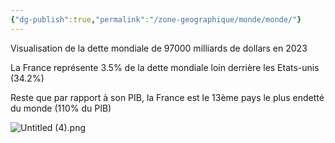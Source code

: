 ```yaml
---
{"dg-publish":true,"permalink":"/zone-geographique/monde/monde/"}
---
```


Visualisation de la dette mondiale de 97000 milliards de dollars en 2023

La France représente 3.5% de la dette mondiale loin derrière les Etats-unis (34.2%)

Reste que par rapport à son PIB, la France est le 13ème pays le plus endetté du monde (110% du PIB)


![Untitled (4).png](/img/user/Data/Sources/Untitled%20(4).png)
